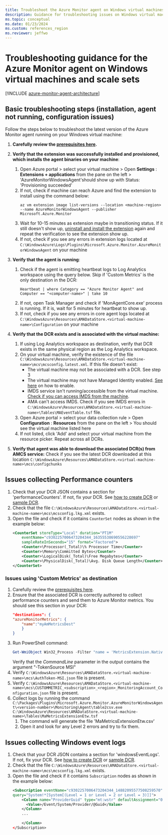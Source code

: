 ```yaml
---
title: Troubleshoot the Azure Monitor agent on Windows virtual machines and scale sets
description: Guidance for troubleshooting issues on Windows virtual machines, scale sets with Azure Monitor agent and Data Collection Rules.
ms.topic: conceptual
ms.date: 01/23/2024
ms.custom: references_region
ms.reviewer: jeffwo
---
```


# Troubleshooting guidance for the Azure Monitor agent on Windows virtual machines and scale sets

[!INCLUDE [azure-monitor-agent-architecture](../../../includes/azure-monitor-agent/azure-monitor-agent-architecture-include.md)]

## Basic troubleshooting steps (installation, agent not running, configuration issues)

Follow the steps below to troubleshoot the latest version of the Azure Monitor agent running on your Windows virtual machine:

1. **Carefully review the [prerequisites here](./azure-monitor-agent-manage.md#prerequisites).**

2. **Verify that the extension was successfully installed and provisioned, which installs the agent binaries on your machine**:
    1. Open Azure portal > select your virtual machine > Open **Settings** : **Extensions + applications** from the pane on the left > 'AzureMonitorWindowsAgent'should show up with Status: 'Provisioning succeeded'
    2. If not, check if machine can reach Azure and find the extension to install using the command below:
        ```azurecli
        az vm extension image list-versions --location <machine-region> --name AzureMonitorWindowsAgent --publisher Microsoft.Azure.Monitor
        ```  
    3. Wait for 10-15 minutes as extension maybe in transitioning status. If it still doesn't show up, [uninstall and install the extension](./azure-monitor-agent-manage.md) again and repeat the verification to see the extension show up.
    4. If not, check if you see any errors in extension logs located at `C:\WindowsAzure\Logs\Plugins\Microsoft.Azure.Monitor.AzureMonitorWindowsAgent` on your machine

3. **Verify that the agent is running**:
    1. Check if the agent is emitting heartbeat logs to Log Analytics workspace using the query below. Skip if 'Custom Metrics' is the only destination in the DCR:
        ```kusto
        Heartbeat | where Category == "Azure Monitor Agent" and Computer == "<computer-name>" | take 10
        ```
    2. If not, open Task Manager and check if 'MonAgentCore.exe' process is running. If it is, wait for 5 minutes for heartbeat to show up.
    3. If not, check if you see any errors in core agent logs located at `C:\WindowsAzure\Resources\AMADataStore.<virtual-machine-name>\Configuration` on your machine

4. **Verify that the DCR exists and is associated with the virtual machine:**
    1. If using Log Analytics workspace as destination, verify that DCR exists in the same physical region as the Log Analytics workspace.
    2. On your virtual machine, verify the existence of the file `C:\WindowsAzure\Resources\AMADataStore.<virtual-machine-name>\mcs\mcsconfig.latest.xml`. If this file doesn't exist:
        * The virtual machine may not be associated with a DCR. See step 3
        * The virtual machine may not have Managed Identity enabled. [See here](../../active-directory/managed-identities-azure-resources/qs-configure-portal-windows-vm.md#enable-system-assigned-managed-identity-during-creation-of-a-vm) on how to enable.
        * IMDS service isn't running/accessible from the virtual machine. [Check if you can access IMDS from the machine](../../virtual-machines/windows/instance-metadata-service.md?tabs=windows).
        * AMA can't access IMDS. Check if you see IMDS errors in `C:\WindowsAzure\Resources\AMADataStore.<virtual-machine-name>\Tables\MAEventTable.tsf` file.
    3. Open Azure portal > select your data collection rule > Open **Configuration** : **Resources** from the pane on the left > You should see the virtual machine listed here
    4. If not listed, click 'Add' and select your virtual machine from the resource picker. Repeat across all DCRs.

5. **Verify that agent was able to download the associated DCR(s) from AMCS service:**
    Check if you see the latest DCR downloaded at this location `C:\WindowsAzure\Resources\AMADataStore.<virtual-machine-name>\mcs\configchunks`

## Issues collecting Performance counters

1. Check that your DCR JSON contains a section for 'performanceCounters'. If not, fix your DCR. See [how to create DCR](./azure-monitor-agent-data-collection.md) or [sample DCR](./data-collection-rule-sample-agent.md).
2. Check that the file `C:\WindowsAzure\Resources\AMADataStore.<virtual-machine-name>\mcs\mcsconfig.lkg.xml` exists.
3. Open the file and check if it contains `CounterSet` nodes as shown in the example below:
    ```xml
    <CounterSet storeType="Local" duration="PT1M" 
        eventName="c9302257006473204344_16355538690556228697" 
        sampleRateInSeconds="15" format="Factored">
        <Counter>\Processor(_Total)\% Processor Time</Counter>
        <Counter>\Memory\Committed Bytes</Counter>
        <Counter>\LogicalDisk(_Total)\Free Megabytes</Counter>
        <Counter>\PhysicalDisk(_Total)\Avg. Disk Queue Length</Counter>
    </CounterSet>
    ```

### Issues using 'Custom Metrics' as destination

1. Carefully review the [prerequisites here](./azure-monitor-agent-manage.md#prerequisites).  
2. Ensure that the associated DCR is correctly authored to collect performance counters and send them to Azure Monitor metrics. You should see this section in your DCR:
    ```json
    "destinations": {  
    "azureMonitorMetrics": {  
        "name":"myAmMetricsDest" 
        } 
    }
    ```
3. Run PowerShell command:
    ```powershell
    Get-WmiObject Win32_Process -Filter "name = 'MetricsExtension.Native.exe'" | select Name,ExecutablePath,CommandLine | Format-List
    ```
    Verify that the *CommandLine* parameter in the output contains the argument "-TokenSource MSI"
4. Verify `C:\WindowsAzure\Resources\AMADataStore.<virtual-machine-name>\mcs\AuthToken-MSI.json` file is present.
5. Verify `C:\WindowsAzure\Resources\AMADataStore.<virtual-machine-name>\mcs\CUSTOMMETRIC_<subscription>_<region>_MonitoringAccount_Configuration.json` file is present.
6. Collect logs by running the command `C:\Packages\Plugins\Microsoft.Azure.Monitor.AzureMonitorWindowsAgent\<version-number>\Monitoring\Agent\table2csv.exe C:\WindowsAzure\Resources\AMADataStore.<virtual-machine-name>\Tables\MaMetricsExtensionEtw.tsf`
    1. The command will generate the file 'MaMetricsExtensionEtw.csv'
    2. Open it and look for any Level 2 errors and try to fix them.

## Issues collecting Windows event logs

1. Check that your DCR JSON contains a section for 'windowsEventLogs'. If not, fix your DCR. See [how to create DCR](./azure-monitor-agent-data-collection.md) or [sample DCR](./data-collection-rule-sample-agent.md).
2. Check that the file `C:\WindowsAzure\Resources\AMADataStore.<virtual-machine-name>\mcs\mcsconfig.lkg.xml` exists.
3. Open the file and check if it contains `Subscription` nodes as shown in the example below:
    ```xml
    <Subscription eventName="c9302257006473204344_14882095577508259570" 
    query="System!*[System[(Level = 1 or Level = 2 or Level = 3)]]">
        <Column name="ProviderGuid" type="mt:wstr" defaultAssignment="00000000-0000-0000-0000-000000000000">
          <Value>/Event/System/Provider/@Guid</Value>
        </Column>
        ...
        
        </Column>
    </Subscription>
    ```
